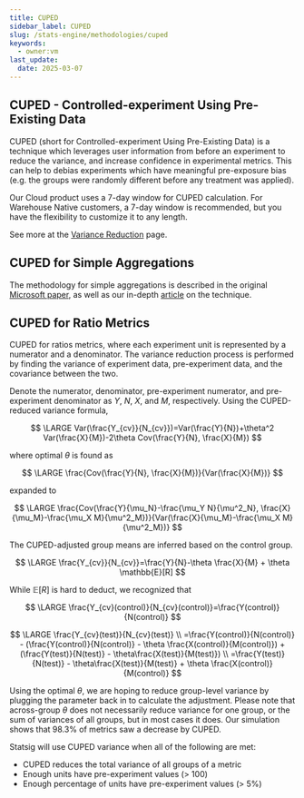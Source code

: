 ```yaml
---
title: CUPED
sidebar_label: CUPED
slug: /stats-engine/methodologies/cuped
keywords:
  - owner:vm
last_update:
  date: 2025-03-07
---
```


## CUPED - Controlled-experiment Using Pre-Existing Data

CUPED (short for Controlled-experiment Using Pre-Existing Data) is a technique which leverages user information from before an experiment to reduce the variance, and increase confidence in experimental metrics. This can help to debias experiments which have meaningful pre-exposure bias (e.g. the groups were randomly different before any treatment was applied).

Our Cloud product uses a 7-day window for CUPED calculation. For Warehouse Native customers, a 7-day window is recommended, but you have the flexibility to customize it to any length.

See more at the [Variance Reduction](../variance-reduction.md) page.

## CUPED for Simple Aggregations

The methodology for simple aggregations is described in the original [Microsoft paper](https://www.exp-platform.com/Documents/2013-02-CUPED-ImprovingSensitivityOfControlledExperiments.pdf), as well as our in-depth [article](https://www.statsig.com/blog/cuped) on the technique.

## CUPED for Ratio Metrics

CUPED for ratios metrics, where each experiment unit is represented by a numerator and a denominator. The variance reduction process is performed by finding the variance of experiment data, pre-experiment data, and the covariance between the two.

Denote the numerator, denominator, pre-experiment numerator, and pre-experiment denominator as $Y$, $N$, $X$, and $M$, respectively. Using the CUPED-reduced variance formula,

$$
\LARGE
Var(\frac{Y_{cv}}{N_{cv}})=Var(\frac{Y}{N})+\theta^2 Var(\frac{X}{M})-2\theta Cov(\frac{Y}{N}, \frac{X}{M})
$$

where optimal $\theta$ is found as

$$
\LARGE
\frac{Cov(\frac{Y}{N}, \frac{X}{M})}{Var(\frac{X}{M})}
$$

expanded to

$$
\LARGE
\frac{Cov(\frac{Y}{\mu_N}-\frac{\mu_Y N}{\mu^2_N}, \frac{X}{\mu_M}-\frac{\mu_X M}{\mu^2_M})}{Var(\frac{X}{\mu_M}-\frac{\mu_X M}{\mu^2_M})}
$$

The CUPED-adjusted group means are inferred based on the control group.

$$
\LARGE
\frac{Y_{cv}}{N_{cv}}=\frac{Y}{N}-\theta \frac{X}{M} + \theta \mathbb{E}[R]
$$

While $\mathbb{E}[R]$ is hard to deduct, we recognized that

$$
\LARGE
\frac{Y_{cv}(control)}{N_{cv}(control)}=\frac{Y(control)}{N(control)}
$$

$$
\LARGE
\frac{Y_{cv}(test)}{N_{cv}(test)} \\
=\frac{Y(control)}{N(control)} - (\frac{Y(control)}{N(control)} - \theta \frac{X(control)}{M(control)}) + (\frac{Y(test)}{N(test)} - \theta\frac{X(test)}{M(test)}) \\
=\frac{Y(test)}{N(test)} - \theta\frac{X(test)}{M(test)} + \theta \frac{X(control)}{M(control)}
$$

Using the optimal $\theta$, we are hoping to reduce group-level variance by plugging the parameter back in to calculate the adjustment. Please note that across-group $\theta$ does not necessarily reduce variance for one group, or the sum of variances of all groups, but in most cases it does. Our simulation shows that 98.3% of metrics saw a decrease by CUPED.

Statsig will use CUPED variance when all of the following are met:

- CUPED reduces the total variance of all groups of a metric
- Enough units have pre-experiment values (> 100)
- Enough percentage of units have pre-experiment values (> 5%)
